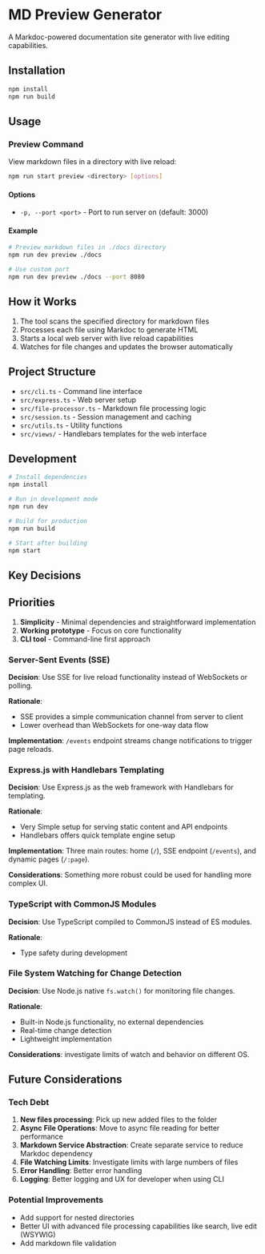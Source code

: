 # MD Preview Generator

A Markdoc-powered documentation site generator with live editing capabilities.

## Installation

```bash
npm install
npm run build
```

## Usage

### Preview Command

View markdown files in a directory with live reload:

```bash
npm run start preview <directory> [options]
```

#### Options

- `-p, --port <port>` - Port to run server on (default: 3000)

#### Example

```bash
# Preview markdown files in ./docs directory
npm run dev preview ./docs

# Use custom port
npm run dev preview ./docs --port 8080
```

## How it Works

1. The tool scans the specified directory for markdown files
2. Processes each file using Markdoc to generate HTML
3. Starts a local web server with live reload capabilities
4. Watches for file changes and updates the browser automatically

## Project Structure

- `src/cli.ts` - Command line interface
- `src/express.ts` - Web server setup
- `src/file-processor.ts` - Markdown file processing logic
- `src/session.ts` - Session management and caching
- `src/utils.ts` - Utility functions
- `src/views/` - Handlebars templates for the web interface

## Development

```bash
# Install dependencies
npm install

# Run in development mode
npm run dev

# Build for production
npm run build

# Start after building
npm start
```

## Key Decisions

## Priorities
1. **Simplicity** - Minimal dependencies and straightforward implementation
2. **Working prototype** - Focus on core functionality
3. **CLI tool** - Command-line first approach

### Server-Sent Events (SSE)
**Decision**: Use SSE for live reload functionality instead of WebSockets or polling.

**Rationale**:
- SSE provides a simple communication channel from server to client
- Lower overhead than WebSockets for one-way data flow

**Implementation**: `/events` endpoint streams change notifications to trigger page reloads.

### Express.js with Handlebars Templating
**Decision**: Use Express.js as the web framework with Handlebars for templating.

**Rationale**:
- Very Simple setup for serving static content and API endpoints
- Handlebars offers quick template engine setup

**Implementation**: Three main routes: home (`/`), SSE endpoint (`/events`), and dynamic pages (`/:page`).

**Considerations**: Something more robust could be used for handling more complex UI.

### TypeScript with CommonJS Modules
**Decision**: Use TypeScript compiled to CommonJS instead of ES modules.

**Rationale**:
- Type safety during development

### File System Watching for Change Detection
**Decision**: Use Node.js native `fs.watch()` for monitoring file changes.

**Rationale**:
- Built-in Node.js functionality, no external dependencies
- Real-time change detection
- Lightweight implementation

**Considerations**: investigate limits of watch and behavior on different OS.

## Future Considerations

### Tech Debt
1. **New files processing**: Pick up new added files to the folder
2. **Async File Operations**: Move to async file reading for better performance
3. **Markdown Service Abstraction**: Create separate service to reduce Markdoc dependency
4. **File Watching Limits**: Investigate limits with large numbers of files
5. **Error Handling**: Better error handling
6. **Logging**: Better logging and UX for developer when using CLI

### Potential Improvements
- Add support for nested directories
- Better UI with advanced file processing capabilities like search, live edit (WSYWIG)
- Add markdown file validation
